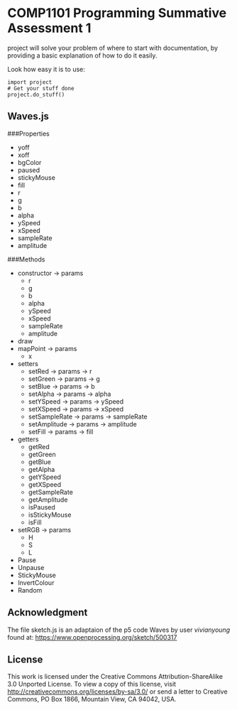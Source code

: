 COMP1101 Programming Summative Assessment 1
===========================================

project will solve your problem of where to start with documentation,
by providing a basic explanation of how to do it easily.

Look how easy it is to use:

    import project
    # Get your stuff done
    project.do_stuff()

Waves.js
--------

###Properties

- yoff
- xoff
- bgColor
- paused
- stickyMouse
- fill
- r
- g
- b
- alpha
- ySpeed
- xSpeed
- sampleRate
- amplitude

###Methods
- constructor
-> params
	- r
	- g
	- b
	- alpha
	- ySpeed
	- xSpeed
	- sampleRate
	- amplitude
- draw
- mapPoint -> params
	- x
- setters
	- setRed -> params -> r
	- setGreen -> params -> g
	- setBlue -> params -> b
	- setAlpha -> params -> alpha
	- setYSpeed -> params -> ySpeed
	- setXSpeed -> params -> xSpeed
	- setSampleRate -> params -> sampleRate
	- setAmplitude -> params -> amplitude
	- setFill -> params -> fill
- getters
	- getRed
	- getGreen
	- getBlue
	- getAlpha
	- getYSpeed
	- getXSpeed
	- getSampleRate
	- getAmplitude
	- isPaused
	- isStickyMouse
	- isFill
- setRGB
-> params
	- H
	- S
	- L
- Pause
- Unpause
- StickyMouse
- InvertColour
- Random

Acknowledgment
--------------

The file sketch.js is an adaptaion of the p5 code Waves by user _vivianyoung_ found at: https://www.openprocessing.org/sketch/500317

License
-------

This work is licensed under the Creative Commons Attribution-ShareAlike 3.0 Unported License. To view a copy of this license, visit http://creativecommons.org/licenses/by-sa/3.0/ or send a letter to Creative Commons, PO Box 1866, Mountain View, CA 94042, USA.
